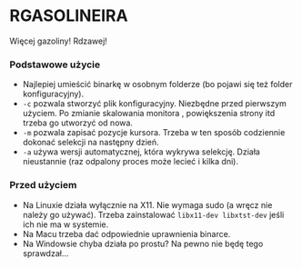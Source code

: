 # RGASOLINEIRA

Więcej gazoliny! Rdzawej!

### Podstawowe użycie
- Najlepiej umieścić binarkę w osobnym folderze (bo pojawi się też folder konfiguracyjny).
- `-c` pozwala stworzyć plik konfiguracyjny. Niezbędne przed pierwszym użyciem. Po zmianie skalowania monitora , powiększenia strony itd trzeba go utworzyć od nowa.
- `-m` pozwala zapisać pozycje kursora. Trzeba w ten sposób codziennie dokonać selekcji na następny dzień.
- `-a` używa wersji automatycznej, która wykrywa selekcję. Działa nieustannie (raz odpalony proces może lecieć i kilka dni).

### Przed użyciem
- Na Linuxie działa wyłącznie na X11. Nie wymaga sudo (a wręcz nie należy go używać). Trzeba zainstalować `libx11-dev libxtst-dev` jeśli ich nie ma w systemie.
- Na Macu trzeba dać odpowiednie uprawnienia binarce.
- Na Windowsie chyba działa po prostu? Na pewno nie będę tego sprawdzał…
